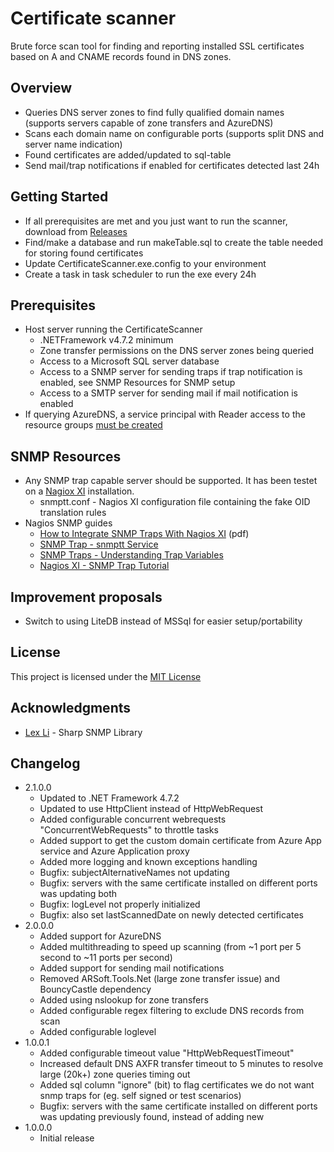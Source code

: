 # Certificate scanner

Brute force scan tool for finding and reporting installed SSL certificates based on A and CNAME records found in DNS zones.

## Overview

 - Queries DNS server zones to find fully qualified domain names (supports servers capable of zone transfers and AzureDNS)
 - Scans each domain name on configurable ports (supports split DNS and server name indication)
 - Found certificates are added/updated to sql-table
 - Send mail/trap notifications if enabled for certificates detected last 24h
 
## Getting Started

 - If all prerequisites are met and you just want to run the scanner, download from [Releases](https://github.com/LarsHolte/CertificateScanner/releases/latest)
 - Find/make a database and run makeTable.sql to create the table needed for storing found certificates  
 - Update CertificateScanner.exe.config to your environment
 - Create a task in task scheduler to run the exe every 24h
 
## Prerequisites

 - Host server running the CertificateScanner
   - .NETFramework v4.7.2 minimum
   - Zone transfer permissions on the DNS server zones being queried
   - Access to a Microsoft SQL server database
   - Access to a SNMP server for sending traps if trap notification is enabled, see SNMP Resources for SNMP setup 
   - Access to a SMTP server for sending mail if mail notification is enabled
 - If querying AzureDNS, a service principal with Reader access to the resource groups [must be created](https://docs.microsoft.com/en-us/powershell/azure/create-azure-service-principal-azureps)

## SNMP Resources

 - Any SNMP trap capable server should be supported. It has been testet on a [Nagiox XI](https://www.nagios.com/products/nagios-xi/) installation.
	- snmptt.conf - Nagios XI configuration file containing the fake OID translation rules
 - Nagios SNMP guides
    - [How to Integrate SNMP Traps With Nagios XI](https://assets.nagios.com/downloads/nagiosxi/docs/Integrating_SNMP_Traps_With_Nagios_XI.pdf) (pdf)
	- [SNMP Trap - snmptt Service](https://support.nagios.com/kb/article.php?id=89)
	- [SNMP Traps - Understanding Trap Variables](https://support.nagios.com/kb/article/snmp-traps-understanding-trap-variables.html)
	- [Nagios XI - SNMP Trap Tutorial](https://support.nagios.com/kb/article/nagios-xi-snmp-trap-tutorial.html)
	
## Improvement proposals
 
 - Switch to using LiteDB instead of MSSql for easier setup/portability

## License

This project is licensed under the [MIT License](https://github.com/LarsHolte/CertificateScanner/blob/master/LICENSE)

## Acknowledgments

 - [Lex Li](https://github.com/lextm) - Sharp SNMP Library

## Changelog

- 2.1.0.0
  - Updated to .NET Framework 4.7.2
  - Updated to use HttpClient instead of HttpWebRequest
  - Added configurable concurrent webrequests "ConcurrentWebRequests" to throttle tasks
  - Added support to get the custom domain certificate from Azure App service and Azure Application proxy
  - Added more logging and known exceptions handling
  - Bugfix: subjectAlternativeNames not updating
  - Bugfix: servers with the same certificate installed on different ports was updating both
  - Bugfix: logLevel not properly initialized
  - Bugfix: also set lastScannedDate on newly detected certificates
- 2.0.0.0
  - Added support for AzureDNS
  - Added multithreading to speed up scanning (from ~1 port per 5 second to ~11 ports per second)
  - Added support for sending mail notifications
  - Removed ARSoft.Tools.Net (large zone transfer issue) and BouncyCastle dependency
  - Added using nslookup for zone transfers
  - Added configurable regex filtering to exclude DNS records from scan
  - Added configurable loglevel
- 1.0.0.1
  - Added configurable timeout value "HttpWebRequestTimeout"
  - Increased default DNS AXFR transfer timeout to 5 minutes to resolve large (20k+) zone queries timing out
  - Added sql column "ignore" (bit) to flag certificates we do not want snmp traps for (eg. self signed or test scenarios)
  - Bugfix: servers with the same certificate installed on different ports was updating previously found, instead of adding new
- 1.0.0.0 
  - Initial release